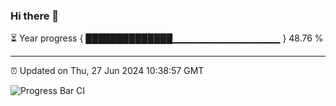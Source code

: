 ### Hi there 👋

⏳ Year progress { ██████████████▁▁▁▁▁▁▁▁▁▁▁▁▁▁▁▁ } 48.76 %

---

⏰ Updated on Thu, 27 Jun 2024 10:38:57 GMT

![Progress Bar CI](https://github.com/IshwaranRudhara/GIT-ACTION/workflows/Progress%20Bar%20CI/badge.svg)
